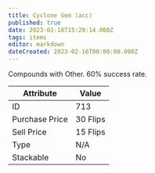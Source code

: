 ```yaml
---
title: Cyclone Gem (acc)
published: true
date: 2023-02-18T15:29:14.000Z
tags: items
editor: markdown
dateCreated: 2023-02-16T00:00:00.000Z
---
```


Compounds with Other. 60% success rate.

|Attribute|Value|
|-|-|
|ID|713|
|Purchase Price|30 Flips|
|Sell Price|15 Flips|
|Type|N/A|
|Stackable|No|

